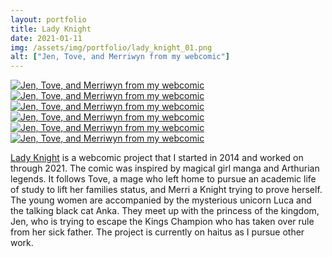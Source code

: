 ```yaml
---
layout: portfolio
title: Lady Knight 
date: 2021-01-11
img: /assets/img/portfolio/lady_knight_01.png
alt: ["Jen, Tove, and Merriwyn from my webcomic"]
---
```


<a href="/assets/img/portfolio/lady_knight_01.png"><img src="/assets/img/portfolio/lady_knight_01.png" alt="Jen, Tove, and Merriwyn from my webcomic"></a>
<a href="/assets/img/portfolio/lady_knight_02.png"><img class="thumb" src="/assets/img/portfolio/lady_knight_02.png" alt="Jen, Tove, and Merriwyn from my webcomic"></a>
<a href="/assets/img/portfolio/lady_knight_03.png"><img class="thumb" src="/assets/img/portfolio/lady_knight_03.png" alt="Jen, Tove, and Merriwyn from my webcomic"></a>
<a href="/assets/img/portfolio/lady_knight_04.png"><img class="thumb" src="/assets/img/portfolio/lady_knight_04.png" alt="Jen, Tove, and Merriwyn from my webcomic"></a>
<a href="/assets/img/portfolio/lady_knight_05.png"><img class="thumb" src="/assets/img/portfolio/lady_knight_05.png" alt="Jen, Tove, and Merriwyn from my webcomic"></a>
<a href="/assets/img/portfolio/lady_knight_06.png"><img class="thumb" src="/assets/img/portfolio/lady_knight_06.png" alt="Jen, Tove, and Merriwyn from my webcomic"></a>

[Lady Knight](http://ladyknightcomic.tumblr.com) is a webcomic project that I started in 2014 and worked on through 2021. The comic was inspired by magical girl manga and Arthurian legends. It follows Tove, a mage who left home to pursue an academic life of study to lift her families status, and Merri a Knight trying to prove herself. The young women are accompanied by the mysterious unicorn Luca and the talking black cat Anka. They meet up with the princess of the kingdom, Jen, who is trying to escape the Kings Champion who has taken over rule from her sick father. The project is currently on haitus as I pursue other work.
